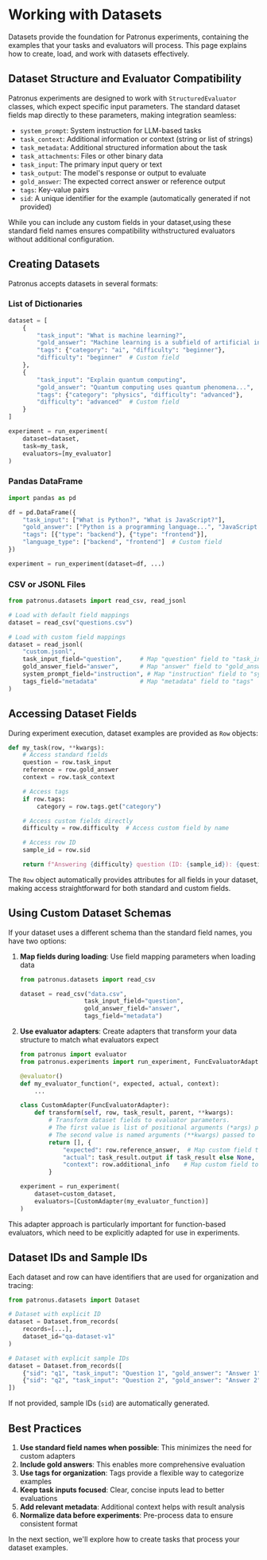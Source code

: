 # Working with Datasets

Datasets provide the foundation for Patronus experiments, containing the examples that your tasks and evaluators will process.
This page explains how to create, load, and work with datasets effectively.

## Dataset Structure and Evaluator Compatibility

Patronus experiments are designed to work with `StructuredEvaluator` classes, which expect specific input parameters.
The standard dataset fields map directly to these parameters, making integration seamless:

- `system_prompt`: System instruction for LLM-based tasks
- `task_context`: Additional information or context (string or list of strings)
- `task_metadata`: Additional structured information about the task
- `task_attachments`: Files or other binary data
- `task_input`: The primary input query or text
- `task_output`: The model's response or output to evaluate
- `gold_answer`: The expected correct answer or reference output
- `tags`: Key-value pairs
- `sid`: A unique identifier for the example (automatically generated if not provided)

While you can include any custom fields in your dataset,using these standard field names ensures compatibility withstructured evaluators without additional configuration.

## Creating Datasets

Patronus accepts datasets in several formats:

### List of Dictionaries

```python
dataset = [
    {
        "task_input": "What is machine learning?",
        "gold_answer": "Machine learning is a subfield of artificial intelligence...",
        "tags": {"category": "ai", "difficulty": "beginner"},
        "difficulty": "beginner"  # Custom field
    },
    {
        "task_input": "Explain quantum computing",
        "gold_answer": "Quantum computing uses quantum phenomena...",
        "tags": {"category": "physics", "difficulty": "advanced"},
        "difficulty": "advanced"  # Custom field
    }
]

experiment = run_experiment(
    dataset=dataset,
    task=my_task,
    evaluators=[my_evaluator]
)
```

### Pandas DataFrame

```python
import pandas as pd

df = pd.DataFrame({
    "task_input": ["What is Python?", "What is JavaScript?"],
    "gold_answer": ["Python is a programming language...", "JavaScript is a programming language..."],
    "tags": [{"type": "backend"}, {"type": "frontend"}],
    "language_type": ["backend", "frontend"]  # Custom field
})

experiment = run_experiment(dataset=df, ...)
```

### CSV or JSONL Files

```python
from patronus.datasets import read_csv, read_jsonl

# Load with default field mappings
dataset = read_csv("questions.csv")

# Load with custom field mappings
dataset = read_jsonl(
    "custom.jsonl",
    task_input_field="question",     # Map "question" field to "task_input"
    gold_answer_field="answer",      # Map "answer" field to "gold_answer"
    system_prompt_field="instruction", # Map "instruction" field to "system_prompt"
    tags_field="metadata"            # Map "metadata" field to "tags"
)
```

## Accessing Dataset Fields

During experiment execution, dataset examples are provided as `Row` objects:

```python
def my_task(row, **kwargs):
    # Access standard fields
    question = row.task_input
    reference = row.gold_answer
    context = row.task_context

    # Access tags
    if row.tags:
        category = row.tags.get("category")

    # Access custom fields directly
    difficulty = row.difficulty  # Access custom field by name

    # Access row ID
    sample_id = row.sid

    return f"Answering {difficulty} question (ID: {sample_id}): {question}"
```

The `Row` object automatically provides attributes for all fields in your dataset, making access straightforward for both standard and custom fields.

## Using Custom Dataset Schemas

If your dataset uses a different schema than the standard field names, you have two options:

1. **Map fields during loading**: Use field mapping parameters when loading data
   ```python
   from patronus.datasets import read_csv

   dataset = read_csv("data.csv",
                     task_input_field="question",
                     gold_answer_field="answer",
                     tags_field="metadata")
   ```

2. **Use evaluator adapters**: Create adapters that transform your data structure to match what evaluators expect

   ```python
   from patronus import evaluator
   from patronus.experiments import run_experiment, FuncEvaluatorAdapter

   @evaluator()
   def my_evaluator_function(*, expected, actual, context):
       ...

   class CustomAdapter(FuncEvaluatorAdapter):
       def transform(self, row, task_result, parent, **kwargs):
           # Transform dataset fields to evaluator parameters.
           # The first value is list of positional arguments (*args) passed to the evaluator function.
           # The second value is named arguments (**kwargs) passed to the evaluator function.
           return [], {
               "expected": row.reference_answer,  # Map custom field to expected parameter
               "actual": task_result.output if task_result else None,
               "context": row.additional_info    # Map custom field to context parameter
           }

   experiment = run_experiment(
       dataset=custom_dataset,
       evaluators=[CustomAdapter(my_evaluator_function)]
   )
   ```

This adapter approach is particularly important for function-based evaluators, which need to be explicitly adapted for use in experiments.

## Dataset IDs and Sample IDs

Each dataset and row can have identifiers that are used for organization and tracing:

```python
from patronus.datasets import Dataset

# Dataset with explicit ID
dataset = Dataset.from_records(
    records=[...],
    dataset_id="qa-dataset-v1"
)

# Dataset with explicit sample IDs
dataset = Dataset.from_records([
    {"sid": "q1", "task_input": "Question 1", "gold_answer": "Answer 1"},
    {"sid": "q2", "task_input": "Question 2", "gold_answer": "Answer 2"}
])
```

If not provided, sample IDs (`sid`) are automatically generated.

## Best Practices

1. **Use standard field names when possible**: This minimizes the need for custom adapters
2. **Include gold answers**: This enables more comprehensive evaluation
3. **Use tags for organization**: Tags provide a flexible way to categorize examples
4. **Keep task inputs focused**: Clear, concise inputs lead to better evaluations
5. **Add relevant metadata**: Additional context helps with result analysis
6. **Normalize data before experiments**: Pre-process data to ensure consistent format

In the next section, we'll explore how to create tasks that process your dataset examples.
